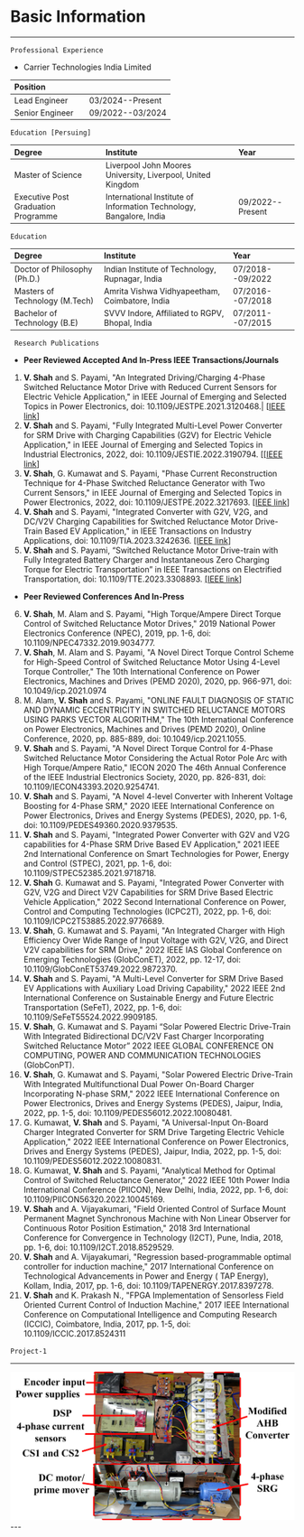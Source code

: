 # Basic Information
---

```
Professional Experience
```
- Carrier Technologies India Limited

| Position       |                   |       |
|:---------------|:------------------|:------|
| Lead Engineer  |                   | 03/2024--Present|
| Senior Engineer|                   | 09/2022--03/2024|

```
Education [Persuing]
```

| Degree                               |Institute                                                    |Year       |
|:-------------------------------------|:------------------------------------------------------------|:----------|
| Master of Science                    |Liverpool John Moores University, Liverpool, United Kingdom      |                 |
| Executive Post Graduation Programme  |International Institute of Information Technology, Bangalore, India | 09/2022--Present|

```
Education
```

| Degree                           |Institute                                |Year       |
|:---------------------------------|:----------------------------------------|:----------|
| Doctor of Philosophy   (Ph.D.)   |Indian Institute of Technology, Rupnagar, India| 07/2018--09/2022|
| Masters of Technology  (M.Tech)  |Amrita Vishwa Vidhyapeetham, Coimbatore, India  | 07/2016--07/2018|
| Bachelor of Technology (B.E)     |SVVV Indore, Affiliated to RGPV, Bhopal, India  | 07/2011--07/2015|


```
 Research Publications
 ```

- **Peer Reviewed Accepted And In-Press IEEE Transactions/Journals**

1.	**V. Shah** and S. Payami, "An Integrated Driving/Charging 4-Phase Switched Reluctance Motor Drive with Reduced Current Sensors for Electric Vehicle Application," in IEEE Journal of Emerging and Selected Topics in Power Electronics, doi: 10.1109/JESTPE.2021.3120468.|
[<a href="https://ieeexplore.ieee.org/document/9576067">IEEE link</a>]
2.	**V. Shah** and S. Payami, "Fully Integrated Multi-Level Power Converter for SRM Drive with Charging Capabilities (G2V) for Electric Vehicle Application," in IEEE Journal of Emerging and Selected Topics in Industrial Electronics, 2022, doi: 10.1109/JESTIE.2022.3190794.
[<a href="https://ieeexplore.ieee.org/document/9829279">[IEEE link</a>] 
3.	**V. Shah**, G. Kumawat and S. Payami, "Phase Current Reconstruction Technique for 4-Phase Switched Reluctance Generator with Two Current Sensors," in IEEE Journal of Emerging and Selected Topics in Power Electronics, 2022, doi: 10.1109/JESTPE.2022.3217693.
<a href="https://ieeexplore.ieee.org/document/9931169">[IEEE link</a>]
4.	**V. Shah** and S. Payami, "Integrated Converter with G2V, V2G, and DC/V2V Charging Capabilities for Switched Reluctance Motor Drive-Train Based EV Application," in IEEE Transactions on Industry Applications, doi: 10.1109/TIA.2023.3242636.
<a href="https://ieeexplore.ieee.org/document/10038541">[IEEE link</a>]
5.	**V. Shah** and S. Payami, “Switched Reluctance Motor Drive-train with Fully Integrated Battery Charger and Instantaneous Zero Charging Torque for Electric Transportation” in IEEE Transactions on Electrified Transportation, doi: 10.1109/TTE.2023.3308893.
<a href="https://ieeexplore.ieee.org/abstract/document/10234554">[IEEE link</a>]

- **Peer Reviewed Conferences And In-Press**

6.	**V. Shah**, M. Alam and S. Payami, "High Torque/Ampere Direct Torque Control of Switched Reluctance Motor Drives," 2019 National Power Electronics Conference (NPEC), 2019, pp. 1-6, doi: 10.1109/NPEC47332.2019.9034777. 
7.	**V. Shah**, M. Alam and S. Payami, "A Novel Direct Torque Control Scheme for High-Speed Control of Switched Reluctance Motor Using 4-Level Torque Controller," The 10th International Conference on Power Electronics, Machines and Drives (PEMD 2020), 2020, pp. 966-971, doi: 10.1049/icp.2021.0974
8.	M. Alam, **V. Shah** and S. Payami, "ONLINE FAULT DIAGNOSIS OF STATIC AND DYNAMIC ECCENTRICITY IN SWITCHED RELUCTANCE MOTORS USING PARKS VECTOR ALGORITHM," The 10th International Conference on Power Electronics, Machines and Drives (PEMD 2020), Online Conference, 2020, pp. 885-889, doi: 10.1049/icp.2021.1055.
9.	**V. Shah** and S. Payami, "A Novel Direct Torque Control for 4-Phase Switched Reluctance Motor Considering the Actual Rotor Pole Arc with High Torque/Ampere Ratio," IECON 2020 The 46th Annual Conference of the IEEE Industrial Electronics Society, 2020, pp. 826-831, doi: 10.1109/IECON43393.2020.9254741.
10.	**V. Shah** and S. Payami, "A Novel 4-level Converter with Inherent Voltage Boosting for 4-Phase SRM," 2020 IEEE International Conference on Power Electronics, Drives and Energy Systems (PEDES), 2020, pp. 1-6, doi: 10.1109/PEDES49360.2020.9379535.
11.	**V. Shah** and S. Payami, "Integrated Power Converter with G2V and V2G capabilities for 4-Phase SRM Drive Based EV Application," 2021 IEEE 2nd International Conference on Smart Technologies for Power, Energy and Control (STPEC), 2021, pp. 1-6, doi: 10.1109/STPEC52385.2021.9718718. 
12.	**V. Shah** G. Kumawat and S. Payami, "Integrated Power Converter with G2V, V2G and Direct V2V Capabilities for SRM Drive Based Electric Vehicle Application," 2022 Second International Conference on Power, Control and Computing Technologies (ICPC2T), 2022, pp. 1-6, doi: 10.1109/ICPC2T53885.2022.9776689.
13.	**V. Shah**, G. Kumawat and S. Payami, "An Integrated Charger with High Efficiency Over Wide Range of Input Voltage with G2V, V2G, and Direct V2V capabilities for SRM Drive," 2022 IEEE IAS Global Conference on Emerging Technologies (GlobConET), 2022, pp. 12-17, doi: 10.1109/GlobConET53749.2022.9872370.
14.	**V. Shah** and S. Payami, "A Multi-Level Converter for SRM Drive Based EV Applications with Auxiliary Load Driving Capability," 2022 IEEE 2nd International Conference on Sustainable Energy and Future Electric Transportation (SeFeT), 2022, pp. 1-6, doi: 10.1109/SeFeT55524.2022.9909185.
15.	**V. Shah**, G. Kumawat and S. Payami “Solar Powered Electric Drive-Train With Integrated Bidirectional DC/V2V Fast Charger Incorporating Switched Reluctance Motor” 2022 IEEE GLOBAL CONFERENCE ON COMPUTING, POWER AND COMMUNICATION TECHNOLOGIES (GlobConPT).
16.	**V. Shah**, G. Kumawat and S. Payami, "Solar Powered Electric Drive-Train With Integrated Multifunctional Dual Power On-Board Charger Incorporating N-phase SRM," 2022 IEEE International Conference on Power Electronics, Drives and Energy Systems (PEDES), Jaipur, India, 2022, pp. 1-5, doi: 10.1109/PEDES56012.2022.10080481.
17.	G. Kumawat, **V. Shah** and S. Payami, "A Universal-Input On-Board Charger Integrated Converter for SRM Drive Targeting Electric Vehicle Application," 2022 IEEE International Conference on Power Electronics, Drives and Energy Systems (PEDES), Jaipur, India, 2022, pp. 1-5, doi: 10.1109/PEDES56012.2022.10080831.
18.	G. Kumawat, **V. Shah** and S. Payami, "Analytical Method for Optimal Control of Switched Reluctance Generator," 2022 IEEE 10th Power India International Conference (PIICON), New Delhi, India, 2022, pp. 1-6, doi: 10.1109/PIICON56320.2022.10045169.
19.	**V. Shah** and A. Vijayakumari, "Field Oriented Control of Surface Mount Permanent Magnet Synchronous Machine with Non Linear Observer for Continuous Rotor Position Estimation," 2018 3rd International Conference for Convergence in Technology (I2CT), Pune, India, 2018, pp. 1-6, doi: 10.1109/I2CT.2018.8529529.
20.	**V. Shah** and A. Vijayakumari, "Regression based-programmable optimal controller for induction machine," 2017 International Conference on Technological Advancements in Power and Energy ( TAP Energy), Kollam, India, 2017, pp. 1-6, doi: 10.1109/TAPENERGY.2017.8397278.
21.	**V. Shah** and K. Prakash N., "FPGA Implementation of Sensorless Field Oriented Current Control of Induction Machine," 2017 IEEE International Conference on Computational Intelligence and Computing Research (ICCIC), Coimbatore, India, 2017, pp. 1-5, doi: 10.1109/ICCIC.2017.8524311

```
Project-1
```
---
<center><img src="/assets/img/Project_1.jpg"/></center>
---
